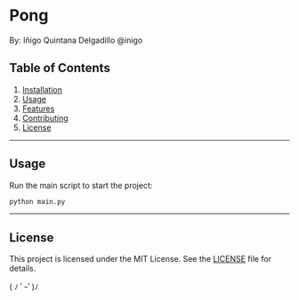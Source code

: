 # Pong
By: Iñigo Quintana Delgadillo @inigo

## Table of Contents
1. [Installation](#installation)
2. [Usage](#usage)
3. [Features](#features)
4. [Contributing](#contributing)
5. [License](#license)

---

## Usage
Run the main script to start the project:
```bash
python main.py
```

---

## License
This project is licensed under the MIT License. See the [LICENSE](LICENSE) file for details.


( ﾉ ﾟｰﾟ)ﾉ
